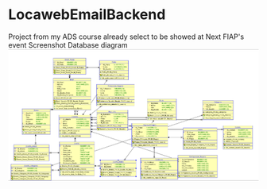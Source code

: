 # LocawebEmailBackend
Project from my ADS course already select to be showed at Next FIAP's event 
Screenshot Database diagram
![screenshot](screenshot.png?raw=true 'screenshot')
